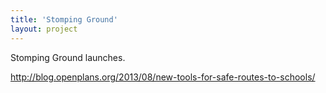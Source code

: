 ```yaml
---
title: 'Stomping Ground'
layout: project
---
```


Stomping Ground launches.

http://blog.openplans.org/2013/08/new-tools-for-safe-routes-to-schools/